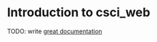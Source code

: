 # Introduction to csci_web

TODO: write [great documentation](http://jacobian.org/writing/what-to-write/)
